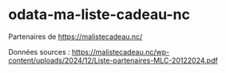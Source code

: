 # odata-ma-liste-cadeau-nc

Partenaires de https://malistecadeau.nc/

Données sources : https://malistecadeau.nc/wp-content/uploads/2024/12/Liste-partenaires-MLC-20122024.pdf
